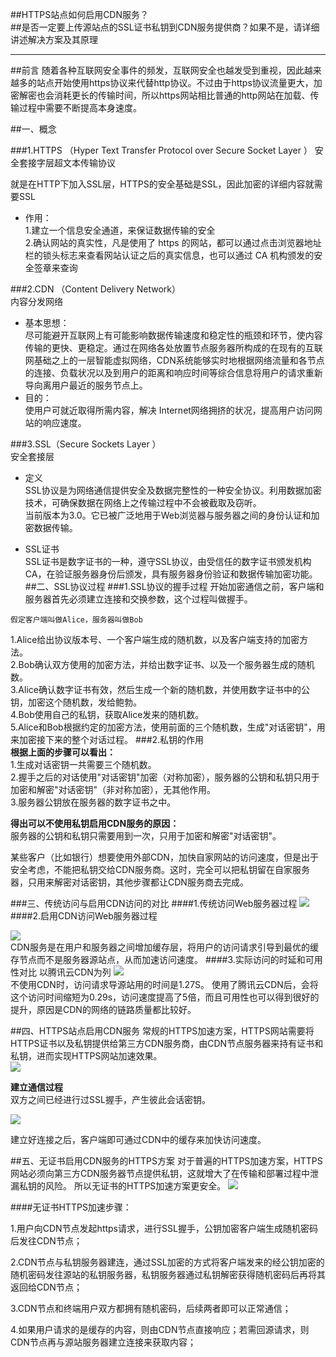 ##HTTPS站点如何启用CDN服务？  
##是否一定要上传源站点的SSL证书私钥到CDN服务提供商？如果不是，请详细讲述解决方案及其原理

----------

##前言
随着各种互联网安全事件的频发，互联网安全也越发受到重视，因此越来越多的站点开始使用https协议来代替http协议。不过由于https协议流量更大，加密解密也会消耗更长的传输时间，所以https网站相比普通的http网站在加载、传输过程中需要不断提高本身速度。

##一、概念


###1.HTTPS （Hyper Text Transfer Protocol over Secure Socket Layer ）
安全套接字层超文本传输协议    

就是在HTTP下加入SSL层，HTTPS的安全基础是SSL，因此加密的详细内容就需要SSL

- 作用：  
1.建立一个信息安全通道，来保证数据传输的安全  
2.确认网站的真实性，凡是使用了 https 的网站，都可以通过点击浏览器地址栏的锁头标志来查看网站认证之后的真实信息，也可以通过 CA 机构颁发的安全签章来查询





###2.CDN （Content Delivery Network）  
内容分发网络


- 基本思想：  
尽可能避开互联网上有可能影响数据传输速度和稳定性的瓶颈和环节，使内容传输的更快、更稳定。通过在网络各处放置节点服务器所构成的在现有的互联网基础之上的一层智能虚拟网络，CDN系统能够实时地根据网络流量和各节点的连接、负载状况以及到用户的距离和响应时间等综合信息将用户的请求重新导向离用户最近的服务节点上。
- 目的：  
使用户可就近取得所需内容，解决 Internet网络拥挤的状况，提高用户访问网站的响应速度。

###3.SSL（Secure Sockets Layer ）  
安全套接层  


- 定义  
SSL协议是为网络通信提供安全及数据完整性的一种安全协议。利用数据加密技术，可确保数据在网络上之传输过程中不会被截取及窃听。    
当前版本为3.0。它已被广泛地用于Web浏览器与服务器之间的身份认证和加密数据传输。

- SSL证书   
SSL证书是数字证书的一种，遵守SSL协议，由受信任的数字证书颁发机构CA，在验证服务器身份后颁发，具有服务器身份验证和数据传输加密功能。
##二、SSL协议过程
###1.SSL协议的握手过程
开始加密通信之前，客户端和服务器首先必须建立连接和交换参数，这个过程叫做握手。  

`假定客户端叫做Alice，服务器叫做Bob  `   

1.Alice给出协议版本号、一个客户端生成的随机数，以及客户端支持的加密方法。  
2.Bob确认双方使用的加密方法，并给出数字证书、以及一个服务器生成的随机数。  
3.Alice确认数字证书有效，然后生成一个新的随机数，并使用数字证书中的公钥，加密这个随机数，发给鲍勃。  
4.Bob使用自己的私钥，获取Alice发来的随机数。  
5.Alice和Bob根据约定的加密方法，使用前面的三个随机数，生成"对话密钥"，用来加密接下来的整个对话过程。
###2.私钥的作用  
**根据上面的步骤可以看出：**  
1.生成对话密钥一共需要三个随机数。  
2.握手之后的对话使用"对话密钥"加密（对称加密），服务器的公钥和私钥只用于加密和解密"对话密钥"（非对称加密），无其他作用。  
3.服务器公钥放在服务器的数字证书之中。  

**得出可以不使用私钥启用CDN服务的原因：**  
服务器的公钥和私钥只需要用到一次，只用于加密和解密"对话密钥"。  

某些客户（比如银行）想要使用外部CDN，加快自家网站的访问速度，但是出于安全考虑，不能把私钥交给CDN服务商。这时，完全可以把私钥留在自家服务器，只用来解密对话密钥，其他步骤都让CDN服务商去完成。


###三、传统访问与启用CDN访问的对比
####1.传统访问Web服务器过程
![](6.png)  
####2.启用CDN访问Web服务器过程  

![](5.png)  
CDN服务是在用户和服务器之间增加缓存层，将用户的访问请求引导到最优的缓存节点而不是服务器源站点，从而加速访问速度。
####3.实际访问的时延和可用性对比
以腾讯云CDN为列
![](7.png)  
不使用CDN时，访问请求导源站用的时间是1.27S。
使用了腾讯云CDN后，会将这个访问时间缩短为0.29s，访问速度提高了5倍，而且可用性也可以得到很好的提升，原因是CDN的网络的链路质量都比较好。

##四、HTTPS站点启用CDN服务
常规的HTTPS加速方案，HTTPS网站需要将HTTPS证书以及私钥提供给第三方CDN服务商，由CDN节点服务器来持有证书和私钥，进而实现HTTPS网站加速效果。  
![](0.PNG)

**建立通信过程**  
双方之间已经进行过SSL握手，产生彼此会话密钥。

![](4.PNG)

建立好连接之后，客户端即可通过CDN中的缓存来加快访问速度。


##五、无证书启用CDN服务的HTTPS方案
对于普遍的HTTPS加速方案，HTTPS网站必须向第三方CDN服务器节点提供私钥，这就增大了在传输和部署过程中泄漏私钥的风险。
所以无证书的HTTPS加速方案更安全。
![](1.PNG)



####无证书HTTPS加速步骤：  

1.用户向CDN节点发起https请求，进行SSL握手，公钥加密客户端生成随机密码后发往CDN节点；


2.CDN节点与私钥服务器建连，通过SSL加密的方式将客户端发来的经公钥加密的随机密码发往源站的私钥服务器，私钥服务器通过私钥解密获得随机密码后再将其返回给CDN节点；


3.CDN节点和终端用户双方都拥有随机密码，后续两者即可以正常通信；



4.如果用户请求的是缓存的内容，则由CDN节点直接响应；若需回源请求，则CDN节点再与源站服务器建立连接来获取内容；


